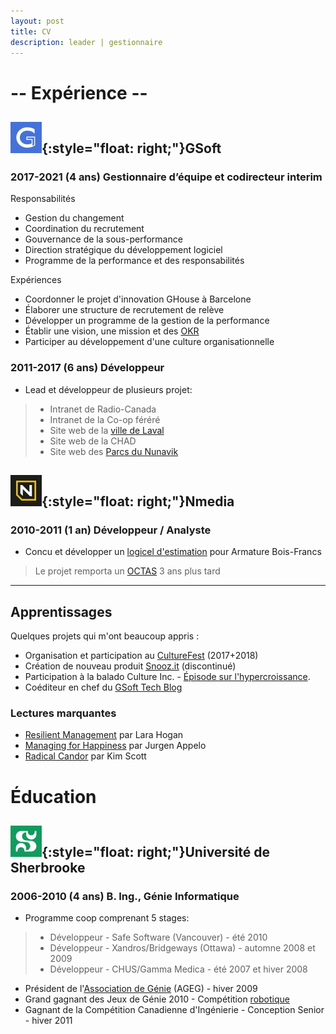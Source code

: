 ```yaml
---
layout: post
title: CV
description: leader | gestionnaire
---
```


-- Expérience --
================

![GSoft Logo](/assets/images/g50.jpg "GSoft Logo"){:style="float: right;"}GSoft
------------

### 2017-2021 (4 ans) **Gestionnaire d’équipe et codirecteur interim** ###
Responsabilités
-	Gestion du changement
-	Coordination du recrutement
-	Gouvernance de la sous-performance
-	Direction stratégique du développement logiciel
-	Programme de la performance et des responsabilités 


Expériences
-	Coordonner le projet d'innovation GHouse à Barcelone
-	Élaborer une structure de recrutement de relève
-	Développer un programme de la gestion de la performance 
-	Établir une vision, une mission et des [OKR](https://rework.withgoogle.com/guides/set-goals-with-okrs/steps/introduction/)
-	Participer au développement d'une culture organisationnelle


### 2011-2017 (6 ans) **Développeur** ###

-	Lead et développeur de plusieurs projet:
>-	Intranet de Radio-Canada
>-	Intranet de la Co-op féréré
>-	Site web de la [ville de Laval](https://www.laval.ca/)
>-	Site web de la CHAD
>-	Site web des [Parcs du Nunavik](https://www.nunavikparks.ca/)

![Nmedia Logo](/assets/images/nms50.jpg "Nmedia Logo"){:style="float: right;"}Nmedia
------------

### 2010-2011 (1 an) **Développeur / Analyste** ###
- Concu et développer un [logicel d'estimation](https://www.nmedia.ca/en-ca/achievements/armatures-bois-francs) pour Armature Bois-Francs
> Le projet remporta un [OCTAS](https://www.nmedia.ca/articles/armatures-bois-francs-nmedia-remportent-octas) 3 ans plus tard

***

Apprentissages
-------------
Quelques projets qui m'ont beaucoup appris :
- Organisation et participation au [CultureFest](https://mtlnewtech.medium.com/culturefest-montreal-04-12-17-7dd015d0d9ea) (2017+2018)
- Création de nouveau produit [Snooz.it](https://drdeteck.github.io/snoozit-landing-page/) (discontinué)
- Participation à la balado Culture Inc. - [Épisode sur l'hypercroissance](http://cultureincpodcast.com/index.php/2019/12/10/11-culture-et-hypercroissance-philippe-lavoie/).
- Coéditeur en chef du [GSoft Tech Blog](https://medium.com/gsoft-tech)

### Lectures marquantes ###
- [Resilient Management](https://resilient-management.com/) par Lara Hogan
- [Managing for Happiness](https://jurgenappelo.com/managing-for-happiness/) par Jurgen Appelo
- [Radical Candor](https://www.radicalcandor.com/) par Kim Scott

Éducation
============

![UdeS](/assets/images/udes50.jpg "UdeS Logo"){:style="float: right;"}Université de Sherbrooke
------------

### 2006-2010 (4 ans) **B. Ing., Génie Informatique** ###
- Programme coop comprenant 5 stages:
>- Développeur - Safe Software (Vancouver) - été 2010
>- Développeur - Xandros/Bridgeways (Ottawa) - automne 2008 et 2009
>- Développeur - CHUS/Gamma Medica - été 2007 et hiver 2008
- Président de l'[Association de Génie](https://www.ageg.ca/) (AGEG) - hiver 2009
- Grand gagnant des Jeux de Génie 2010 - Compétition [robotique](https://www.youtube.com/watch?v=Z3ERyYSB9WI)
- Gagnant de la Compétition Canadienne d'Ingénierie - Conception Senior - hiver 2011
